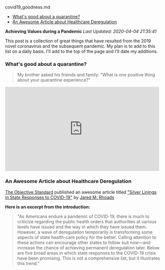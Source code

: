 covid19_goodness.md

- [What's good about a quarantine?](#whats-good-about-a-quarantine)
- [An Awesome Article about Healthcare Deregulation](#an-awesome-article-about-healthcare-deregulation)

**Achieving Values during a Pandemic**
*Last Updated: 2020-04-04 21:35:41*

This post is a collection of great things that have resulted from the 2019 novel coronavirus and the subsequent pandemic. My plan is to add to this list on a daily basis. I'll add to the top of the page and I'll date my additions.

### What's good about a quarantine?

> My brother asked his friends and family:
> "What is one positive thing about your quarantine experience?"

<iframe src="https://www.facebook.com/plugins/post.php?href=https%3A%2F%2Fwww.facebook.com%2Frob.quor.5%2Fposts%2F1113365015696021&width=500" width="500" height="274" style="border:none;overflow:hidden" scrolling="no" frameborder="0" allowTransparency="true" allow="encrypted-media"></iframe>

### An Awesome Article about Healthcare Deregulation

[The Objective Standard](https://www.theobjectivestandard.com/) published an awesome article titled ["Silver Linings in State Responses to COVID-19"](https://www.theobjectivestandard.com/2020/04/silver-linings-in-state-responses-to-covid-19/) by [Jared M. Rhoads](https://www.theobjectivestandard.com/author/jrhoads/)

**Here is an excerpt from the introduction:**

>"As Americans endure a pandemic of COVID-19, there is much to criticize regarding the public health orders that authorities at various levels have issued and the way in which they have issued them. However, a wave of deregulation temporarily is transforming some aspects of state health-care policy for the better. Calling attention to these actions can encourage other states to follow suit now—and increase the chance of achieving permanent deregulation later. Below are five broad areas in which state responses to the COVID-19 crisis have been promising. This is not a comprehensive list, but it illustrates this trend."